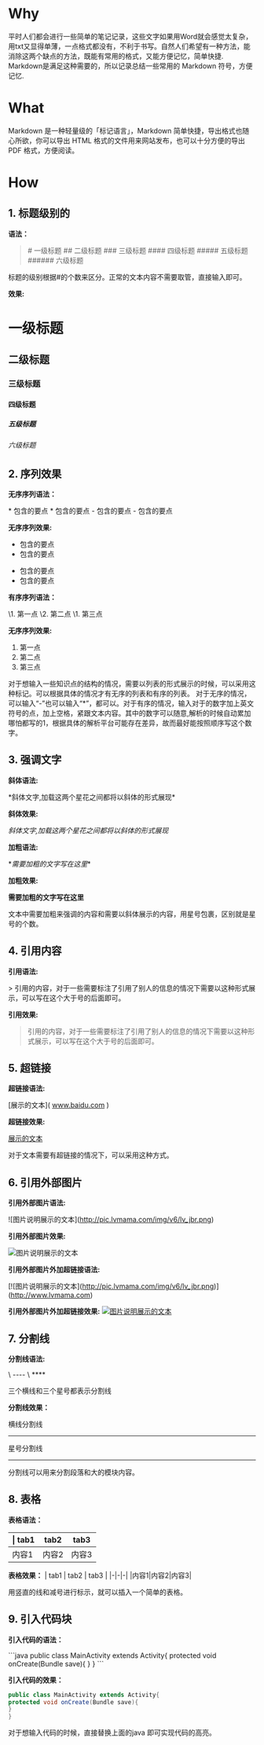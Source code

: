 
# Why

平时人们都会进行一些简单的笔记记录，这些文字如果用Word就会感觉太复杂，用txt又显得单薄，一点格式都没有，不利于书写。自然人们希望有一种方法，能消除这两个缺点的方法，既能有常用的格式，又能方便记忆，简单快捷.
Markdown是满足这种需要的，所以记录总结一些常用的 Markdown 符号，方便记忆.

# What
Markdown 是一种轻量级的「标记语言」，Markdown 简单快捷，导出格式也随心所欲，你可以导出 HTML 格式的文件用来网站发布，也可以十分方便的导出 PDF 格式，方便阅读。

# How

## 1. 标题级别的


**语法：**

> \# 一级标题
  \## 二级标题
  \### 三级标题
  \#### 四级标题
  \##### 五级标题
  \###### 六级标题


标题的级别根据#的个数来区分。正常的文本内容不需要取管，直接输入即可。

**效果:**

# 一级标题
## 二级标题
### 三级标题
#### 四级标题
##### 五级标题
###### 六级标题

## 2. 序列效果

**无序序列语法：**
> 
\* 包含的要点
\* 包含的要点
\- 包含的要点
\- 包含的要点

**无序序列效果:**

* 包含的要点
* 包含的要点
- 包含的要点
- 包含的要点

**有序序列语法：**
> 
\1. 第一点
\2. 第二点
\1. 第三点

**无序序列效果:**

1. 第一点
2. 第二点
1. 第三点


对于想输入一些知识点的结构的情况，需要以列表的形式展示的时候，可以采用这种标记。可以根据具体的情况才有无序的列表和有序的列表。
对于无序的情况，可以输入“-”也可以输入“*”，都可以。对于有序的情况，输入对于的数字加上英文符号的点，加上空格，紧跟文本内容。其中的数字可以随意,解析的时候自动累加哪怕都写的1，根据具体的解析平台可能存在差异，故而最好能按照顺序写这个数字。

## 3. 强调文字

**斜体语法:**
> 
 \*斜体文字,加载这两个星花之间都将以斜体的形式展现*

**斜体效果:**

*斜体文字,加载这两个星花之间都将以斜体的形式展现*

**加粗语法:**

> 
\**需要加粗的文字写在这里**


**加粗效果:**

**需要加粗的文字写在这里**

文本中需要加粗来强调的内容和需要以斜体展示的内容，用星号包裹，区别就是星号的个数。

## 4. 引用内容

**引用语法:**
> 
\> 引用的内容，对于一些需要标注了引用了别人的信息的情况下需要以这种形式展示，可以写在这个大于号的后面即可。

**引用效果:**
> 引用的内容，对于一些需要标注了引用了别人的信息的情况下需要以这种形式展示，可以写在这个大于号的后面即可。

## 5. 超链接

**超链接语法:**
> 
\[展示的文本]( www.baidu.com )

**超链接效果:**

[展示的文本](www.baidu.com)

对于文本需要有超链接的情况下，可以采用这种方式。

## 6. 引用外部图片

**引用外部图片语法:**

>
\![图片说明展示的文本]\(http://pic.lvmama.com/img/v6/lv_jbr.png)

**引用外部图片效果:**

![图片说明展示的文本](http://upload-images.jianshu.io/upload_images/706636-d83548cdf2353f55.png?imageMogr2/auto-orient/strip%7CimageView2/2/w/1240)

**引用外部图片外加超链接语法:**
> 
\[![图片说明展示的文本]\(http://pic.lvmama.com/img/v6/lv_jbr.png)]\(http://www.lvmama.com)


**引用外部图片外加超链接效果:**
[![图片说明展示的文本](http://upload-images.jianshu.io/upload_images/706636-d83548cdf2353f55.png?imageMogr2/auto-orient/strip%7CimageView2/2/w/1240)](http://www.lvmama.com)

## 7. 分割线


**分割线语法:**

> 
\ ----
\ ****

三个横线和三个星号都表示分割线

**分割线效果：**

横线分割线

---

星号分割线

****

分割线可以用来分割段落和大的模块内容。


## 8. 表格

**表格语法：**
>
\| tab1 | tab2 | tab3 |
|-|-|-|
|内容1|内容2|内容3|

**表格效果：**
| tab1 | tab2 | tab3 |
|-|-|-|
|内容1|内容2|内容3|

用竖直的线和减号进行标示，就可以插入一个简单的表格。

## 9. 引入代码块

**引入代码的语法：**

> 
\```java
public class MainActivity extends Activity{
protected void onCreate(Bundle save){
}
}
\```

**引入代码的效果：**

```java
public class MainActivity extends Activity{
protected void onCreate(Bundle save){
}
}
```

对于想输入代码的时候，直接替换上面的java 即可实现代码的高亮。